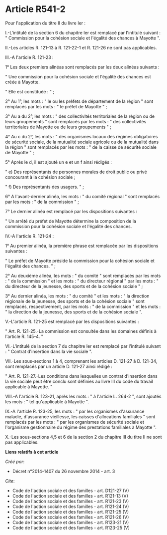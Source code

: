 # Article R541-2

Pour l'application du titre II du livre Ier : 

I.-L'intitulé de la section 6 du chapitre Ier est remplacé par l'intitulé suivant : " Commission pour la cohésion sociale et
l'égalité des chances à Mayotte ". 

II.-Les articles R. 121-13 à R. 121-22-1 et R. 121-26 ne sont pas applicables. 

III.-A l'article R. 121-23 : 

1° Les deux premiers alinéas sont remplacés par les deux alinéas suivants : 

" Une commission pour la cohésion sociale et l'égalité des chances est créée à Mayotte. 

" Elle est constituée : " ; 

2° Au 1°, les mots : " le ou les préfets de département de la région " sont remplacés par les mots : " le préfet de Mayotte
" ; 

3° Au a du 2°, les mots : " des collectivités territoriales de la région ou de leurs groupements " sont remplacés par les
mots : " des collectivités territoriales de Mayotte ou de leurs groupements " ; 

4° Au c du 2°, les mots : " des organismes locaux des régimes obligatoires de sécurité sociale, de la mutualité sociale
agricole ou de la mutualité dans la région " sont remplacés par les mots : " de la caisse de sécurité sociale de Mayotte " ; 

5° Après le d, il est ajouté un e et un f ainsi rédigés : 

" e) Des représentants de personnes morales de droit public ou privé concourant à la cohésion sociale ; 

" f) Des représentants des usagers. " ; 

6° A l'avant-dernier alinéa, les mots : " du comité régional " sont remplacés par les mots : " de la commission " ; 

7° Le dernier alinéa est remplacé par les dispositions suivantes : 

" Un arrêté du préfet de Mayotte détermine la composition de la commission pour la cohésion sociale et l'égalité des
chances. 

IV.-A l'article R. 121-24 : 

1° Au premier alinéa, la première phrase est remplacée par les dispositions suivantes : 

" Le préfet de Mayotte préside la commission pour la cohésion sociale et l'égalité des chances. " ; 

2° Au deuxième alinéa, les mots : " du comité " sont remplacés par les mots : " de la commission " et les mots : " du
directeur régional " par les mots : " du directeur de la jeunesse, des sports et de la cohésion sociale " ; 

3° Au dernier alinéa, les mots : " du comité " et les mots : " la direction régionale de la jeunesse, des sports et de la
cohésion sociale " sont remplacés, respectivement, par les mots : " de la commission " et les mots : " la direction de la
jeunesse, des sports et de la cohésion sociale ". 

V.-L'article R. 121-25 est remplacé par les dispositions suivantes : 

" Art. R. 121-25.-La commission est consultée dans les domaines définis à l'article R. 145-4. " 

VI.-L'intitulé de la section 7 du chapitre Ier est remplacé par l'intitulé suivant : " Contrat d'insertion dans la vie
sociale ". 

VII.-Les sous-sections 1 à 4, comprenant les articles D. 121-27 à D. 121-34, sont remplacés par un article D. 121-27 ainsi
rédigé : 

" Art. R. 121-27.-Les conditions dans lesquelles un contrat d'insertion dans la vie sociale peut être conclu sont définies au
livre III du code du travail applicable à Mayotte. " 

VIII.-A l'article R. 123-21, après les mots : " à l'article L. 264-2 ", sont ajoutés les mots : " tel qu'applicable à Mayotte
". 

IX.-A l'article R. 123-25, les mots : " par les organismes d'assurance maladie, d'assurance vieillesse, les caisses
d'allocations familiales " sont remplacés par les mots : " par les organismes de sécurité sociale et l'organisme gestionnaire
du régime des prestations familiales à Mayotte ". 

X.-Les sous-sections 4,5 et 6 de la section 2 du chapitre III du titre II ne sont pas applicables.

**Liens relatifs à cet article**

_Créé par_:

  - Décret n°2014-1407 du 26 novembre 2014 - art. 3

_Cite_:

  - Code de l'action sociale et des familles - art. D121-27 (V)
  - Code de l'action sociale et des familles - art. R121-13 (V)
  - Code de l'action sociale et des familles - art. R121-23 (V)
  - Code de l'action sociale et des familles - art. R121-24 (V)
  - Code de l'action sociale et des familles - art. R121-25 (V)
  - Code de l'action sociale et des familles - art. R121-26 (V)
  - Code de l'action sociale et des familles - art. R123-21 (V)
  - Code de l'action sociale et des familles - art. R123-25 (V)
